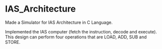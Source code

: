 # IAS_Architecture
Made a Simulator for IAS Architecture in C Language.

Implemented the IAS computer (fetch the instruction, decode and execute).
This design can perform four operations that are LOAD, ADD, SUB and STORE.
